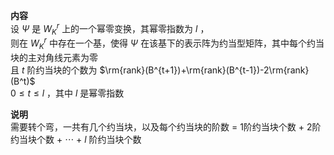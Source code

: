 **内容**  
设 $\Psi$ 是 $W^r_K$ 上的一个幂零变换，其幂零指数为 $l$ ，  
则在 $W^r_K$ 中存在一个基，使得 $\Psi$ 在该基下的表示阵为约当型矩阵，其中每个约当块的主对角线元素为零  
且 $t$ 阶约当块的个数为 $\rm{rank}(B^{t+1})+\rm{rank}(B^{t-1})-2\rm{rank}(B^t)$  
$0\le t\le l$ ，其中 $l$ 是幂零指数  
  
**说明**  
需要转个弯，一共有几个约当块，以及每个约当块的阶数 = 1阶约当块个数 + 2阶约当块个数 + $\cdots$ + $l$ 阶约当块个数  
